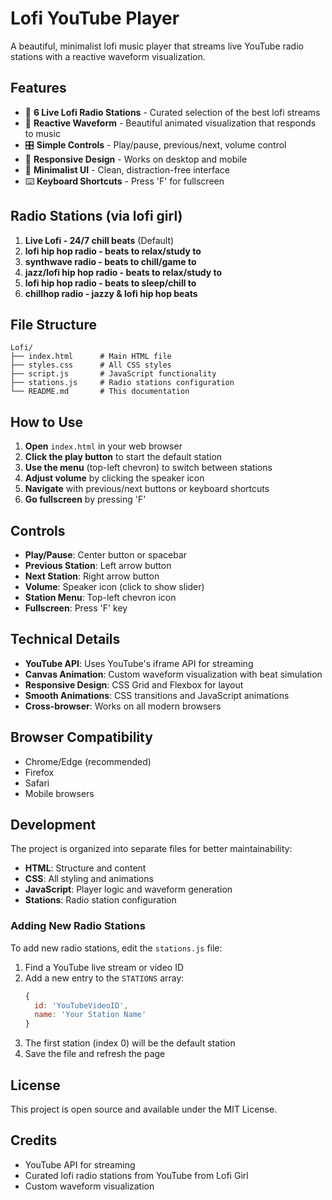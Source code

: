 # Lofi YouTube Player

A beautiful, minimalist lofi music player that streams live YouTube radio stations with a reactive waveform visualization.

## Features

- 🎵 **6 Live Lofi Radio Stations** - Curated selection of the best lofi streams
- 🎨 **Reactive Waveform** - Beautiful animated visualization that responds to music
- 🎛️ **Simple Controls** - Play/pause, previous/next, volume control
- 📱 **Responsive Design** - Works on desktop and mobile
- 🌙 **Minimalist UI** - Clean, distraction-free interface
- ⌨️ **Keyboard Shortcuts** - Press 'F' for fullscreen

## Radio Stations (via lofi girl)

1. **Live Lofi - 24/7 chill beats** (Default)
2. **lofi hip hop radio - beats to relax/study to**
3. **synthwave radio - beats to chill/game to**
4. **jazz/lofi hip hop radio - beats to relax/study to**
5. **lofi hip hop radio - beats to sleep/chill to**
6. **chillhop radio - jazzy & lofi hip hop beats**

## File Structure

```
Lofi/
├── index.html      # Main HTML file
├── styles.css      # All CSS styles
├── script.js       # JavaScript functionality
├── stations.js     # Radio stations configuration
└── README.md       # This documentation
```

## How to Use

1. **Open** `index.html` in your web browser
2. **Click the play button** to start the default station
3. **Use the menu** (top-left chevron) to switch between stations
4. **Adjust volume** by clicking the speaker icon
5. **Navigate** with previous/next buttons or keyboard shortcuts
6. **Go fullscreen** by pressing 'F'

## Controls

- **Play/Pause**: Center button or spacebar
- **Previous Station**: Left arrow button
- **Next Station**: Right arrow button
- **Volume**: Speaker icon (click to show slider)
- **Station Menu**: Top-left chevron icon
- **Fullscreen**: Press 'F' key

## Technical Details

- **YouTube API**: Uses YouTube's iframe API for streaming
- **Canvas Animation**: Custom waveform visualization with beat simulation
- **Responsive Design**: CSS Grid and Flexbox for layout
- **Smooth Animations**: CSS transitions and JavaScript animations
- **Cross-browser**: Works on all modern browsers

## Browser Compatibility

- Chrome/Edge (recommended)
- Firefox
- Safari
- Mobile browsers

## Development

The project is organized into separate files for better maintainability:

- **HTML**: Structure and content
- **CSS**: All styling and animations
- **JavaScript**: Player logic and waveform generation
- **Stations**: Radio station configuration

### Adding New Radio Stations

To add new radio stations, edit the `stations.js` file:

1. Find a YouTube live stream or video ID
2. Add a new entry to the `STATIONS` array:
   ```javascript
   { 
     id: 'YouTubeVideoID', 
     name: 'Your Station Name' 
   }
   ```
3. The first station (index 0) will be the default station
4. Save the file and refresh the page

## License

This project is open source and available under the MIT License.

## Credits

- YouTube API for streaming
- Curated lofi radio stations from YouTube from Lofi Girl
- Custom waveform visualization
